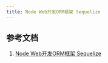 ```yaml
---
title: Node Web开发ORM框架 Sequelize
---
```




## 参考文档
1. [Node Web开发ORM框架 Sequelize](https://www.jianshu.com/p/c148a3e9e39b)